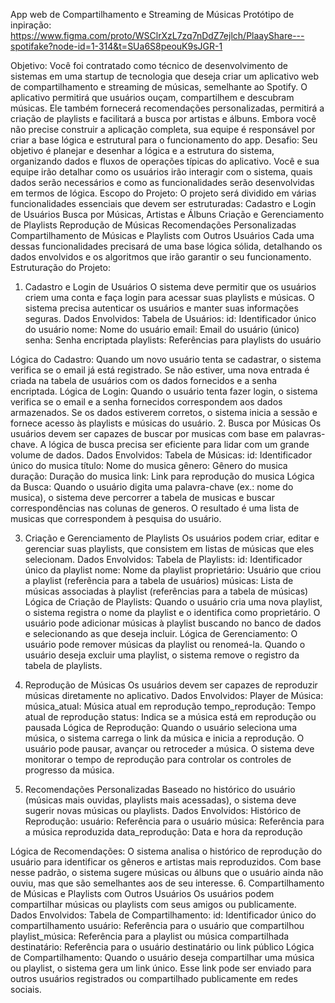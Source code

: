 App web de Compartilhamento e Streaming de Músicas
Protótipo de inpiração: https://www.figma.com/proto/WSClrXzL7zq7nDdZ7ejlch/PlaayShare---spotifake?node-id=1-314&t=SUa6S8peouK9sJGR-1

Objetivo:
Você foi contratado como técnico de desenvolvimento de sistemas em uma startup de tecnologia que deseja criar um aplicativo web de compartilhamento e streaming de músicas, semelhante ao Spotify. O aplicativo permitirá que usuários ouçam, compartilhem e descubram músicas. Ele também fornecerá recomendações personalizadas, permitirá a criação de playlists e facilitará a busca por artistas e álbuns. Embora você não precise construir a aplicação completa, sua equipe é responsável por criar a base lógica e estrutural para o funcionamento do app.
Desafio: 
Seu objetivo é planejar e desenhar a lógica e a estrutura do sistema, organizando dados e fluxos de operações típicas do aplicativo. Você e sua equipe irão detalhar como os usuários irão interagir com o sistema, quais dados serão necessários e como as funcionalidades serão desenvolvidas em termos de lógica.
Escopo do Projeto:
O projeto será dividido em várias funcionalidades essenciais que devem ser estruturadas:
Cadastro e Login de Usuários
Busca por Músicas, Artistas e Álbuns
Criação e Gerenciamento de Playlists
Reprodução de Músicas
Recomendações Personalizadas
Compartilhamento de Músicas e Playlists com Outros Usuários
Cada uma dessas funcionalidades precisará de uma base lógica sólida, detalhando os dados envolvidos e os algoritmos que irão garantir o seu funcionamento.
Estruturação do Projeto:
1. Cadastro e Login de Usuários
O sistema deve permitir que os usuários criem uma conta e faça login para acessar suas playlists e músicas. O sistema precisa autenticar os usuários e manter suas informações seguras.
Dados Envolvidos:
Tabela de Usuários:
id: Identificador único do usuário
nome: Nome do usuário
email: Email do usuário (único)
senha: Senha encriptada
playlists: Referências para playlists do usuário

Lógica do Cadastro:
Quando um novo usuário tenta se cadastrar, o sistema verifica se o email já está registrado.
Se não estiver, uma nova entrada é criada na tabela de usuários com os dados fornecidos e a senha encriptada.
Lógica de Login:
Quando o usuário tenta fazer login, o sistema verifica se o email e a senha fornecidos correspondem aos dados armazenados.
Se os dados estiverem corretos, o sistema inicia a sessão e fornece acesso às playlists e músicas do usuário.
2. Busca por Músicas
Os usuários devem ser capazes de buscar por musicas com base em palavras-chave. A lógica de busca precisa ser eficiente para lidar com um grande volume de dados.
Dados Envolvidos:
Tabela de Músicas:
id: Identificador único do musica
título: Nome do musica
gênero: Gênero do musica
duração: Duração do musica
link: Link para reprodução do musica
Lógica da Busca:
Quando o usuário digita uma palavra-chave (ex.: nome do musica), o sistema deve percorrer a tabela de musicas e buscar correspondências nas colunas de generos.
O resultado é uma lista de musicas que correspondem à pesquisa do usuário.



3. Criação e Gerenciamento de Playlists
Os usuários podem criar, editar e gerenciar suas playlists, que consistem em listas de músicas que eles selecionam.
Dados Envolvidos:
Tabela de Playlists:
id: Identificador único da playlist
nome: Nome da playlist
proprietário: Usuário que criou a playlist (referência para a tabela de usuários)
músicas: Lista de músicas associadas à playlist (referências para a tabela de músicas)
Lógica de Criação de Playlists:
Quando o usuário cria uma nova playlist, o sistema registra o nome da playlist e o identifica como proprietário.
O usuário pode adicionar músicas à playlist buscando no banco de dados e selecionando as que deseja incluir.
Lógica de Gerenciamento:
O usuário pode remover músicas da playlist ou renomeá-la.
Quando o usuário deseja excluir uma playlist, o sistema remove o registro da tabela de playlists.
4. Reprodução de Músicas
Os usuários devem ser capazes de reproduzir músicas diretamente no aplicativo.
Dados Envolvidos:
Player de Música:
música_atual: Música atual em reprodução
tempo_reprodução: Tempo atual de reprodução
status: Indica se a música está em reprodução ou pausada
Lógica de Reprodução:
Quando o usuário seleciona uma música, o sistema carrega o link da música e inicia a reprodução.
O usuário pode pausar, avançar ou retroceder a música.
O sistema deve monitorar o tempo de reprodução para controlar os controles de progresso da música.

5. Recomendações Personalizadas
Baseado no histórico do usuário (músicas mais ouvidas, playlists mais acessadas), o sistema deve sugerir novas músicas ou playlists.
Dados Envolvidos:
Histórico de Reprodução:
usuário: Referência para o usuário
música: Referência para a música reproduzida
data_reprodução: Data e hora da reprodução

Lógica de Recomendações:
O sistema analisa o histórico de reprodução do usuário para identificar os gêneros e artistas mais reproduzidos.
Com base nesse padrão, o sistema sugere músicas ou álbuns que o usuário ainda não ouviu, mas que são semelhantes aos de seu interesse.
6. Compartilhamento de Músicas e Playlists com Outros Usuários
Os usuários podem compartilhar músicas ou playlists com seus amigos ou publicamente.
Dados Envolvidos:
Tabela de Compartilhamento:
id: Identificador único do compartilhamento
usuário: Referência para o usuário que compartilhou
playlist_música: Referência para a playlist ou música compartilhada
destinatário: Referência para o usuário destinatário ou link público
Lógica de Compartilhamento:
Quando o usuário deseja compartilhar uma música ou playlist, o sistema gera um link único.
Esse link pode ser enviado para outros usuários registrados ou compartilhado publicamente em redes sociais.







